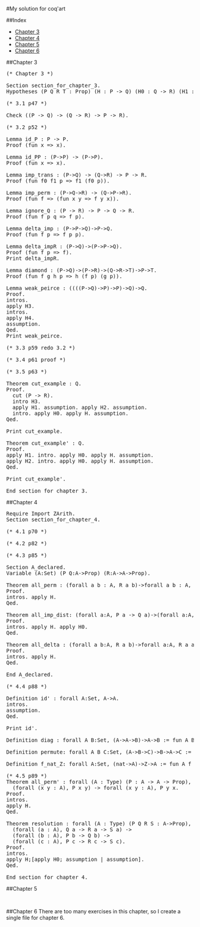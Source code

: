 #My solution for coq'art

##Index
* [Chapter 3](#chapter-3)
* [Chapter 4](#chapter-4)
* [Chapter 5](#chapter-5)
* [Chapter 6](#chapter-6)

##Chapter 3
<pre>
(* Chapter 3 *)

Section section_for_chapter_3.
Hypotheses (P Q R T : Prop) (H : P -> Q) (H0 : Q -> R) (H1 : (P -> R) -> T -> Q) (H2 : (P -> R) -> T).

(* 3.1 p47 *)

Check ((P -> Q) -> (Q -> R) -> P -> R).

(* 3.2 p52 *)

Lemma id_P : P -> P.
Proof (fun x => x).

Lemma id_PP : (P->P) -> (P->P).
Proof (fun x => x).

Lemma imp_trans : (P->Q) -> (Q->R) -> P -> R.
Proof (fun f0 f1 p => f1 (f0 p)).

Lemma imp_perm : (P->Q->R) -> (Q->P->R).
Proof (fun f => (fun x y => f y x)).

Lemma ignore_Q : (P -> R) -> P -> Q -> R.
Proof (fun f p q => f p).

Lemma delta_imp : (P->P->Q)->P->Q.
Proof (fun f p => f p p).

Lemma delta_impR : (P->Q)->(P->P->Q).
Proof (fun f p => f).
Print delta_impR.

Lemma diamond : (P->Q)->(P->R)->(Q->R->T)->P->T.
Proof (fun f g h p => h (f p) (g p)).

Lemma weak_peirce : ((((P->Q)->P)->P)->Q)->Q.
Proof.
intros.
apply H3.
intros.
apply H4.
assumption.
Qed.
Print weak_peirce.

(* 3.3 p59 redo 3.2 *)

(* 3.4 p61 proof *)

(* 3.5 p63 *)

Theorem cut_example : Q.
Proof.
  cut (P -> R).
  intro H3.
  apply H1. assumption. apply H2. assumption.
  intro. apply H0. apply H. assumption.
Qed.

Print cut_example.

Theorem cut_example' : Q.
Proof.
apply H1. intro. apply H0. apply H. assumption.
apply H2. intro. apply H0. apply H. assumption.
Qed.

Print cut_example'.

End section_for_chapter_3.
</pre>

##Chapter 4
<pre>
Require Import ZArith.
Section section_for_chapter_4.

(* 4.1 p70 *)

(* 4.2 p82 *)

(* 4.3 p85 *)

Section A_declared.
Variable (A:Set) (P Q:A->Prop) (R:A->A->Prop).

Theorem all_perm : (forall a b : A, R a b)->forall a b : A, R b a.
Proof.
intros. apply H.
Qed.

Theorem all_imp_dist: (forall a:A, P a -> Q a)->(forall a:A, P a)->forall a:A, Q a.
Proof.
intros. apply H. apply H0.
Qed.

Theorem all_delta : (forall a b:A, R a b)->forall a:A, R a a.
Proof.
intros. apply H.
Qed.

End A_declared.

(* 4.4 p88 *)

Definition id' : forall A:Set, A->A.
intros.
assumption.
Qed.

Print id'.

Definition diag : forall A B:Set, (A->A->B)->A->B := fun A B f a => f a a.

Definition permute: forall A B C:Set, (A->B->C)->B->A->C := fun A B C f b a => f a b.

Definition f_nat_Z: forall A:Set, (nat->A)->Z->A := fun A f z => f (Z.to_nat  z).

(* 4.5 p89 *)
Theorem all_perm' : forall (A : Type) (P : A -> A -> Prop),
  (forall (x y : A), P x y) -> forall (x y : A), P y x.
Proof.
intros.
apply H.
Qed.

Theorem resolution : forall (A : Type) (P Q R S : A->Prop),
  (forall (a : A), Q a -> R a -> S a) ->
  (forall (b : A), P b -> Q b) ->
  (forall (c : A), P c -> R c -> S c).
Proof.
intros.
apply H;[apply H0; assumption | assumption].
Qed.

End section_for_chapter_4.
</pre>

##Chapter 5
<pre>

</pre>

##Chapter 6
There are too many exercises in this chapter, so I create a single file for chapter 6.
